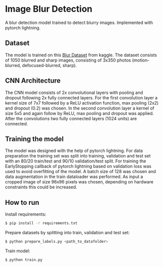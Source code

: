 # Image Blur Detection
A blur detection model trained to detect blurry images. Implemented with pytorch lightning.

## Dataset

The model is trained on this [Blur Dataset](https://www.kaggle.com/kwentar/blur-dataset) from kaggle. The dataset consists of 1050 blurred and sharp images, consisting of 3x350 photos (motion-blurred, defocused-blurred, sharp). 

## CNN Architecture

The CNN model consists of 2x convolutional layers with pooling and dropout following 2x fully connected layers. For the first convolution layer a kernel size of 7x7 followed by a ReLU activation function, max pooling (2x2) and dropout (0.2) was chosen. In the second convolution layer a kernel of size 5x5 and again follow by ReLU, max pooling and dropout was applied. After the convolutions two fully connected layers (1024 units) are connected.

## Training the model

The model was designed with the help of pytorch lightning. For data preparation the training set was split into training, validation and test set with an 80/20 train/test and 90/10 validation/test split.
For training the EarlyStopping callback of pytorch lightning based on validation loss was used to avoid overfitting of the model.
A batch size of 128 was chosen and data augmentation in the train dataloader was performed.
As input a cropped image of size 96x96 pixels was chosen, depending on hardware constraints this could be increased.

## How to run

Install requirements:
```bash
$ pip install -r requirements.txt
```

Prepare datasets by splitting into train, validation and test set:
```bash
$ python prepare_labels.py <path_to_datafolder>
```

Train model:
```bash
$ python train.py
```
